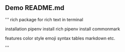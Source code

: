 ## Demo README.md


'''
rich 
package for rich text in terminal

installation
pipenv install rich
pipenv install commonmark

features
color
style
emoji
syntax
tables
markdown
etc.

'''